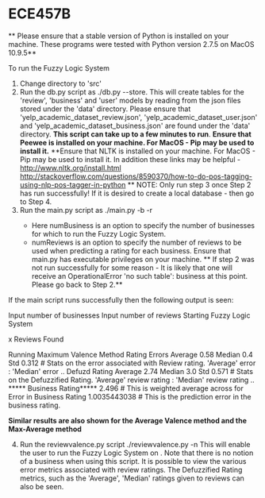 # ECE457B
** Please ensure that a stable version of Python is installed on your machine. These programs 
   were tested with Python version 2.7.5 on MacOS 10.9.5**

To run the Fuzzy Logic System
1. Change directory to 'src'
2. Run the db.py script as ./db.py --store. 
   This will create tables for the 'review', 'business' and 'user' models
   by reading from the json files stored under the 'data' directory.
   Please ensure that 'yelp_academic_dataset_review.json', 'yelp_academic_dataset_user.json'
   and 'yelp_academic_dataset_business.json' are found under the 'data' directory.
   **This script can take up to a few minutes to run**.
   **Ensure that Peewee is installed on your machine. For MacOS - Pip may be used to install it.** 
   **Ensure that NLTK is installed on your machine. For MacOS - Pip may be used to install it. 
     In addition these links may be helpful - 
      http://www.nltk.org/install.html
      http://stackoverflow.com/questions/8590370/how-to-do-pos-tagging-using-nlp-pos-tagger-in-python
   **
NOTE: Only run step 3 once Step 2 has run successfully! 
      If it is desired to create a local database - then go to Step 4.
3. Run the main.py script as ./main.py -b <numBusiness> -r <numReviews>
   - Here numBusiness is an option to specify the number of businesses
     for which to run the Fuzzy Logic System. 
   - numReviews is an option to specify the number of reviews 
     to be used when predicting a rating for each business.
   Ensure that main.py has executable privileges on your machine.
   ** If step 2 was not run successfully for some reason - It is likely that one will receive an
       OperationalError 'no such table': business at this point. Please go back to Step 2.**

  If the main script runs successfully then the following output is seen:

  Input number of businesses <numBusiness>
  Input number of reviews <numReviews>
  Starting Fuzzy Logic System

  <BusinessName> x Reviews Found

  Running Maximum Valence Method
  Rating Errors Average  0.58 Median  0.4 Std   0.312    # Stats on the error associated with Review rating. 'Average' error : 'Median' error ..
  Defuzd Rating  Average  2.74 Median  3.0 Std  0.571    # Stats on the Defuzzified Rating. 'Average' review rating : 'Median' review rating ..
  ***** Business Rating*****  2.496                      # This is weighted average across <numReviews> for <businessName>
  Error in Business Rating  1.0035443038                 # This is the prediction error in the business rating.

  **Similar results are also shown for the Average Valence method and the Max-Average method**

4. Run the reviewvalence.py script ./reviewvalence.py -n <numreviews>
   This will enable the user to run the Fuzzy Logic System on <numreviews>. Note that there is no notion 
   of a business when using this script. 
   It is possible to view the various error metrics associated with 
   review ratings. The Defuzzified Rating metrics, such as the 'Average', 'Median' ratings given to reviews
   can also be seen.

